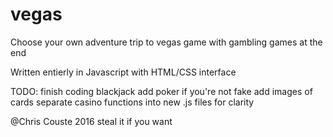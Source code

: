 # vegas
Choose your own adventure trip to vegas game with gambling games at the end

Written entierly in Javascript with HTML/CSS interface

TODO:
    finish coding blackjack
    add poker if you're not fake
    add images of cards
    separate casino functions into new .js files for clarity


@Chris Couste 2016 steal it if you want
